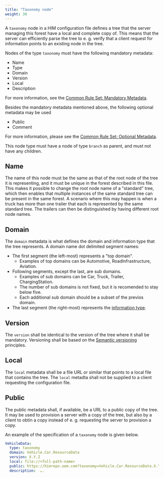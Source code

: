 ```yaml
---
title: "Taxonomy node"
weight: 30
---
```


A `taxonomy` node in a HIM configuration file defines a tree that the server managing this forest have a local and complete copy of.
This means that the server can efficiently parse the tree to e. g. verify that a client request for information points to an existing node in the tree.

Nodes of the type `taxonomy` must have the following mandatory metadata:
- Name
- Type
- Domain
- Version
- Local
- Description

For more information, see the [Common Rule Set: Mandatory Metadata](/hierarchical_information_model/common_rule_set/basics#mandatory-metadata).

Besides the mandatory metadata mentioned above, the following optional metadata may be used
- Public
- Comment

For more information, please see the [Common Rule Set: Optional Metadata](/hierarchical_information_model/common_rule_set/basics#optional-metadata).

This node type must have a node of type `branch` as parent, and must not have any children.

## Name

The name of this node must be the same as that of the root node of the tree it is representing,
and it must be unique in the forest described in this file.
This makes it possible to change the root node name of a "standard" tree,
which then enables that multiple instances of the same standard tree can be present in the same forest.
A scenario  where this may happen is when a truck has more than one trailer that each is represented by the same standard tree.
The trailers can then be distinguished by having different root node names.

## Domain

The `domain` metadata is what defines the domain and information type that the tree represents.
A domain name dot delimited segment names:
- The first segment (the left-most) represents a "top domain".
  - Examples of top domains can be Automotive, RoadInfrastructure, Aviation.
- Following segments, except the last, are sub domains.
  - Examples of sub domains can be Car, Truck, Trailer, ChargingStation.
  - The number of sub domains is not fixed, but it is recomended to stay below five.
  - Each additional sub domain should be a subset of the previos domain.
- The last segment (the right-most) represents the [information type](/hierarchical_information_model/).

## Version

The `version` shall be identical to the version of the tree where it shall be mandatory.
Versioning shall be based on the [Semantic versioning](https://semver.org/spec/v2.0.0.html) principles.

## Local

The `local` metadata shall be a file URL or similar that points to a local file that contains the tree.
The `local` metadta shall not be supplied to a client requesting the configuration file.

## Public

The public metadata shall, if available, be a URL to a public copy of the tree.
It may be used to provision a server with a copy of the tree, 
but also by a client to obtin a copy instead of e. g. requesting the server to provision a copy.

An example of the specification of a `taxonomy` node is given below.

```YAML
VehicleData:
  type: taxonomy
  domain: Vehicle.Car.ResourceData
  version: X.Y.Z
  local: file://<full-path-name>
  public: https://himrepo.oem.com?taxonomy=Vehicle.Car.ResourceData.X.Y.Z
  description:  ….
```
